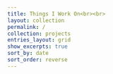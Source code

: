 ```yaml
---
title: Things I Work On<br><br>
layout: collection
permalink: /
collection: projects
entries_layout: grid
show_excerpts: true
sort_by: date
sort_order: reverse
---
```


<!-- This is the main splash project page -->
<!-- sort_order shows most recent projects first and older projects later -->
